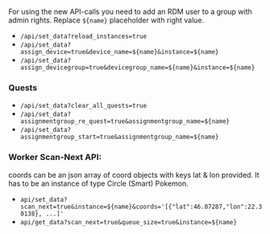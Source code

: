 For using the new API-calls you need to add an RDM user to a group with admin rights. Replace `${name}` placeholder with right value.


* `/api/set_data?reload_instances=true`
* `/api/set_data?assign_device=true&device_name=${name}&instance=${name}`
* `/api/set_data?assign_devicegroup=true&devicegroup_name=${name}&instance=${name}`

### Quests
* `/api/set_data?clear_all_quests=true`
* `/api/set_data?assignmentgroup_re_quest=true&assignmentgroup_name=${name}`
* `/api/set_data?assignmentgroup_start=true&assignmentgroup_name=${name}`

### Worker Scan-Next API:
coords can be an json array of coord objects with keys lat & lon provided. It has to be an instance of type Circle (Smart) Pokemon.
* `api/set_data?scan_next=true&instance=${name}&coords='[{"lat":46.87287,"lon":22.30138}, ...]'`
* `api/get_data?scan_next=true&queue_size=true&instance=${name}`
